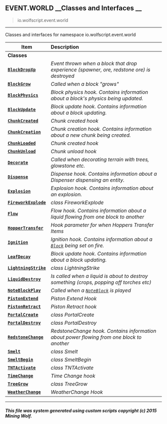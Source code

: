 ## EVENT.WORLD __Classes and Interfaces __

>io.wolfscript.event.world

---

Classes and interfaces for namespace io.wolfscript.event.world

Item | Description   
--- | :--- 
__Classes__|
__[`BlockDropXp`](BlockDropXp.md)__ | _Event thrown when a block that drop experience (spawner, ore, redstone ore) is destroyed_ 
__[`BlockGrow`](BlockGrow.md)__ | _Called when a block "grows"_ 
__[`BlockPhysics`](BlockPhysics.md)__ | _Block physics hook. Contains information about a block's physics being updated._ 
__[`BlockUpdate`](BlockUpdate.md)__ | _Block update hook. Contains information about a block updating._ 
__[`ChunkCreated`](ChunkCreated.md)__ | _Chunk created hook_ 
__[`ChunkCreation`](ChunkCreation.md)__ | _Chunk creation hook. Contains information about a new chunk being created._ 
__[`ChunkLoaded`](ChunkLoaded.md)__ | _Chunk created hook_ 
__[`ChunkUnload`](ChunkUnload.md)__ | _Chunk unload hook_ 
__[`Decorate`](Decorate.md)__ | _Called when decorating terrain with trees, glowstone etc._ 
__[`Dispense`](Dispense.md)__ | _Dispense hook. Contains information about a Dispenser dispensing an entity._ 
__[`Explosion`](Explosion.md)__ | _Explosion hook. Contains information about an explosion._ 
__[`FireworkExplode`](FireworkExplode.md)__ | _class FireworkExplode_ 
__[`Flow`](Flow.md)__ | _Flow hook. Contains information about a liquid flowing from one block to another_ 
__[`HopperTransfer`](HopperTransfer.md)__ | _Hook parameter for when Hoppers Transfer Items_ 
__[`Ignition`](Ignition.md)__ | _Ignition hook. Contains information about a [`Block`](../../api/world/blocks/Block.md) being set on fire._ 
__[`LeafDecay`](LeafDecay.md)__ | _Block update hook. Contains information about a block updating._ 
__[`LightningStrike`](LightningStrike.md)__ | _class LightningStrike_ 
__[`LiquidDestroy`](LiquidDestroy.md)__ | _Is called when a liquid is about to destroy something (crops, popping off torches etc)_ 
__[`NoteBlockPlay`](NoteBlockPlay.md)__ | _Called when a [`NoteBlock`](../../api/world/blocks/NoteBlock.md) is played_ 
__[`PistonExtend`](PistonExtend.md)__ | _Piston Extend Hook_ 
__[`PistonRetract`](PistonRetract.md)__ | _Piston Retract hook_ 
__[`PortalCreate`](PortalCreate.md)__ | _class PortalCreate_ 
__[`PortalDestroy`](PortalDestroy.md)__ | _class PortalDestroy_ 
__[`RedstoneChange`](RedstoneChange.md)__ | _RedstoneChange hook. Contains information about power flowing from one block to another_ 
__[`Smelt`](Smelt.md)__ | _class Smelt_ 
__[`SmeltBegin`](SmeltBegin.md)__ | _class SmeltBegin_ 
__[`TNTActivate`](TNTActivate.md)__ | _class TNTActivate_ 
__[`TimeChange`](TimeChange.md)__ | _Time Change hook_ 
__[`TreeGrow`](TreeGrow.md)__ | _class TreeGrow_ 
__[`WeatherChange`](WeatherChange.md)__ | _WeatherChange Hook_ 



---



##### This file was system generated using custom scripts copyright (c) 2015 Mining Wolf.
	

